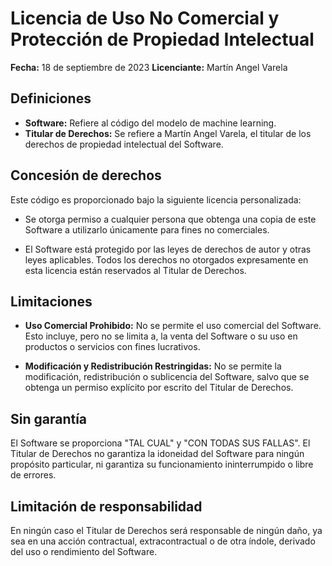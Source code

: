 # Licencia de Uso No Comercial y Protección de Propiedad Intelectual

**Fecha:** 18 de septiembre de 2023
**Licenciante:** Martín Angel Varela

## Definiciones

- **Software:** Refiere al código del modelo de machine learning.
- **Titular de Derechos:** Se refiere a Martín Angel Varela, el titular de los derechos de propiedad intelectual del Software.

## Concesión de derechos

Este código es proporcionado bajo la siguiente licencia personalizada:

- Se otorga permiso a cualquier persona que obtenga una copia de este Software a utilizarlo únicamente para fines no comerciales.

- El Software está protegido por las leyes de derechos de autor y otras leyes aplicables. Todos los derechos no otorgados expresamente en esta licencia están reservados al Titular de Derechos.

## Limitaciones

- **Uso Comercial Prohibido:** No se permite el uso comercial del Software. Esto incluye, pero no se limita a, la venta del Software o su uso en productos o servicios con fines lucrativos.

- **Modificación y Redistribución Restringidas:** No se permite la modificación, redistribución o sublicencia del Software, salvo que se obtenga un permiso explícito por escrito del Titular de Derechos.

## Sin garantía

El Software se proporciona "TAL CUAL" y "CON TODAS SUS FALLAS". El Titular de Derechos no garantiza la idoneidad del Software para ningún propósito particular, ni garantiza su funcionamiento ininterrumpido o libre de errores.

## Limitación de responsabilidad

En ningún caso el Titular de Derechos será responsable de ningún daño, ya sea en una acción contractual, extracontractual o de otra índole, derivado del uso o rendimiento del Software.

